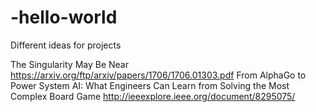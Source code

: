 # -hello-world
Different ideas for projects

The Singularity May Be Near
https://arxiv.org/ftp/arxiv/papers/1706/1706.01303.pdf
From AlphaGo to Power System AI: What Engineers Can Learn from Solving the Most Complex Board Game
http://ieeexplore.ieee.org/document/8295075/
